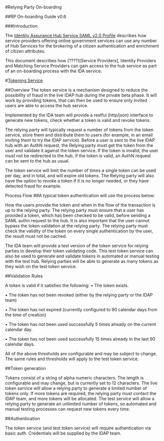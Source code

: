 #Relying Party On-boarding

##RP On-boarding Guide v0.6

###Introduction

The [Identity Assurance Hub Service SAML v2.0 Profile](https://www.gov.uk/government/uploads/system/uploads/attachment_data/file/263459/Identity_Assurance_Hub_Service_Profile_v1.1a.pdf) describes how service providers offering online government services can use any number of Hub Services for the brokering of a citizen authentication and enrichment of citizen attributes. 

This document describes how (????)[Service Providers], Identity Providers and Matching Service Providers can gain access to the hub service as part of an on-boarding process with the IDA service. 

#[Tokening Service](https://github.com/ianimeson/RPTest/blob/master/Tokening%20Service)

##Overview
The token service is a mechanism designed to reduce the possibility of fraud in the live IDAP hub during the private beta phase. It will work by providing tokens, that can then be used to ensure only invited users are able to access the hub service.

Implemented by the IDA team will provide a restful (http/json) interface to generate new tokens, check whether a token is valid and revoke tokens.


The relying party will typically request a number of tokens from the token service, store them and distribute them to users (for example, in an email inviting them to try the IDAP service).
Before a user is sent to the live IDAP hub with an AuthN request, the Relying party must get the token from the user and validate it against the token service. If the token is invalid, the user must not be redirected to the hub, if the token is valid, an AuthN request can be sent to the hub as usual.

The token service will limit the number of times a single token can be used per day, and in total, and will expire old tokens. The Relying party will also have the option to revoke a token if it is no longer needed, or they have detected fraud for example.

Process Flow
##A typical token authentication will use the process below:

How the users provide the token and when in the flow of the transaction is up to the relying party. The relying party must ensure that a user has provided a token, which has been checked to be valid, before sending a SAML authn request to the hub. It is also important that the user cannot bypass the token validation at the relying party. The relying party must check the validity of the token on every single authentication by the user, the result must not be cached.

The IDA team will provide a test version of the token service for relying parties to develop their token validating code. This test token service can also be used to generate and validate tokens in automated or manual testing with the test hub. Relying parties will be able to generate as many tokens as they wish on the test token service.

##Validation Rules

A token is valid if it satisfies the following:
• The token exists.

• The token has not been revoked (either by the relying party or the IDAP team)

• The token has not expired (currently configured to 90 calendar days from the time of creation)

• The token has not been used successfully 5 times already on the current calendar day.

• The token has not been used successfully 15 times already in the last 90 calendar days.

All of the above thresholds are configurable and may be subject to change. The same rules and thresholds will apply to the test token service.

##Token generation

Tokens consist of a string of alpha numeric characters. The length is configurable and may change, but is currently set to 12 characters.
The live token service will allow a relying party to generate a limited number of tokens only. If more tokens are required, the relying party must contact the IDAP team, and more tokens will be allocated.
The test service will allow a relying party to generate an unlimited number of tokens, so automated and manual testing processes can request new tokens every time.

##Authentication

The token service (and test token service) will require authentication via basic auth. Credentials will be supplied by the IDAP team.





